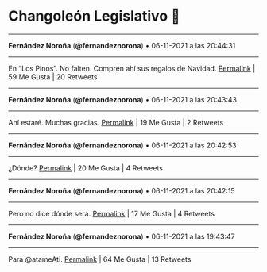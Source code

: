 # Changoleón Legislativo 🙈
*****
**Fernández Noroña** (**@fernandeznorona**) • 06-11-2021 a las 20:44:31
*****
En “Los Pinos”. No falten. Compren ahí sus regalos de Navidad.
[Permalink](https://twitter.com/fernandeznorona/status/1457207313580761099) | 59 Me Gusta | 20 Retweets
*****
**Fernández Noroña** (**@fernandeznorona**) • 06-11-2021 a las 20:43:43
*****
Ahí estaré. Muchas gracias.
[Permalink](https://twitter.com/fernandeznorona/status/1457207111331495937) | 19 Me Gusta | 2 Retweets
*****
**Fernández Noroña** (**@fernandeznorona**) • 06-11-2021 a las 20:42:53
*****
¿Dónde?
[Permalink](https://twitter.com/fernandeznorona/status/1457206900228075521) | 20 Me Gusta | 4 Retweets
*****
**Fernández Noroña** (**@fernandeznorona**) • 06-11-2021 a las 20:42:15
*****
Pero no dice dónde será.
[Permalink](https://twitter.com/fernandeznorona/status/1457206740760547330) | 17 Me Gusta | 4 Retweets
*****
**Fernández Noroña** (**@fernandeznorona**) • 06-11-2021 a las 19:43:47
*****
Para @atameAti.
[Permalink](https://twitter.com/fernandeznorona/status/1457192028056526853) | 64 Me Gusta | 13 Retweets